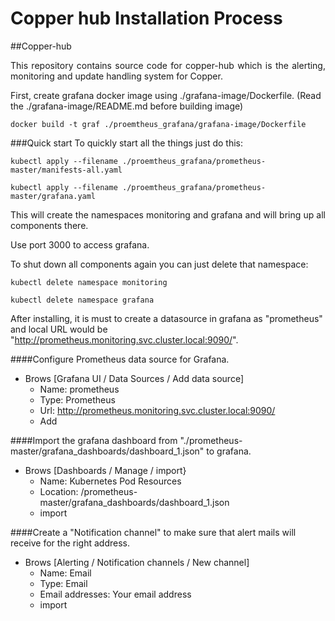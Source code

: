 # Copper hub Installation Process



##Copper-hub
<p align="justify">
This repository contains source code for copper-hub which is the alerting, monitoring and update handling system for Copper.

First, create grafana docker image using ./grafana-image/Dockerfile. (Read the ./grafana-image/README.md before building image)
</p>

```
docker build -t graf ./proemtheus_grafana/grafana-image/Dockerfile
```
###Quick start
To quickly start all the things just do this:

    kubectl apply --filename ./proemtheus_grafana/prometheus-master/manifests-all.yaml

    kubectl apply --filename ./proemtheus_grafana/prometheus-master/grafana.yaml

<p align="justify">
This will create the namespaces monitoring and grafana and will bring up all components there.

Use port 3000 to access grafana.

To shut down all components again you can just delete that namespace:
</p>

    kubectl delete namespace monitoring

    kubectl delete namespace grafana

After installing, it is must to create a datasource in grafana as "prometheus" and local URL would be "http://prometheus.monitoring.svc.cluster.local:9090/".

####Configure Prometheus data source for Grafana.

* Brows [Grafana UI / Data Sources / Add data source]
    - Name: prometheus
    - Type: Prometheus
    - Url: http://prometheus.monitoring.svc.cluster.local:9090/
    - Add 

####Import the grafana dashboard from "./prometheus-master/grafana_dashboards/dashboard_1.json" to grafana.

* Brows [Dashboards / Manage / import}
    - Name: Kubernetes Pod Resources
    - Location: /prometheus-master/grafana_dashboards/dashboard_1.json
    - import

####Create a "Notification channel" to make sure that alert mails will receive for the right address.

* Brows [Alerting / Notification channels / New channel]
    - Name: Email
    - Type: Email
    - Email addresses: Your email address
    - import